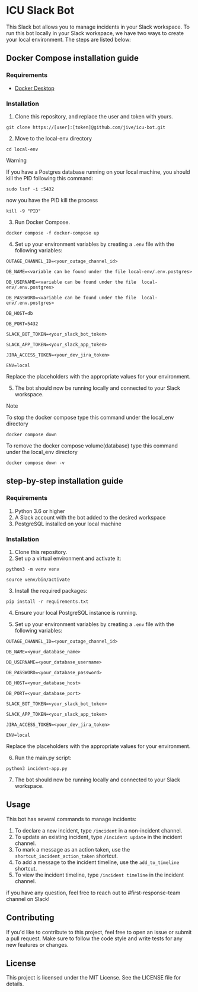 # ICU Slack Bot

This Slack bot allows you to manage incidents in your Slack workspace. To run this bot locally in your Slack workspace, we have two ways to create your local environment. The steps are listed below:

## Docker Compose installation guide

### Requirements

* [Docker Desktop](https://www.docker.com/products/docker-desktop/) 

### Installation

1. Clone this repository, and replace the user and token with yours.

```
git clone https://[user]:[token]@github.com/jive/icu-bot.git
```

2. Move to the local-env directory

```
cd local-env  
```

> [!WARNING] 
> If you have a Postgres database running on your local machine, you should kill the PID following this command:
> ```
> sudo lsof -i :5432
> ```
> now you have the PID kill the process 
> ```
> kill -9 "PID"
> ```

3. Run Docker Compose.

```
docker compose -f docker-compose up  
```
4. Set up your environment variables by creating a `.env` file with the following variables:

```
OUTAGE_CHANNEL_ID=<your_outage_channel_id>
    
DB_NAME=<variable can be found under the file local-env/.env.postgres>
    
DB_USERNAME=<variable can be found under the file  local-env/.env.postgres>

DB_PASSWORD=<variable can be found under the file  local-env/.env.postgres>
    
DB_HOST=db
    
DB_PORT=5432

SLACK_BOT_TOKEN=<your_slack_bot_token>

SLACK_APP_TOKEN=<your_slack_app_token>

JIRA_ACCESS_TOKEN=<your_dev_jira_token>
    
ENV=local
```

Replace the placeholders with the appropriate values for your environment.

5. The bot should now be running locally and connected to your Slack workspace.

> [!NOTE]
> To stop the docker compose type this command under the local_env directory
>```
>docker compose down 
>```
> To remove the docker compose volume(database) type this command under the local_env directory
>```
>docker compose down -v 
>```

## step-by-step installation guide

### Requirements

1. Python 3.6 or higher
2. A Slack account with the bot added to the desired workspace
3. PostgreSQL installed on your local machine

### Installation

1. Clone this repository.
2. Set up a virtual environment and activate it:

```
python3 -m venv venv
```
```
source venv/bin/activate
```

3. Install the required packages:
```
pip install -r requirements.txt
```

4. Ensure your local PostgreSQL instance is running.

5. Set up your environment variables by creating a `.env` file with the following variables:

```
OUTAGE_CHANNEL_ID=<your_outage_channel_id>
    
DB_NAME=<your_database_name>
    
DB_USERNAME=<your_database_username>

DB_PASSWORD=<your_database_password>
    
DB_HOST=<your_database_host>
    
DB_PORT=<your_database_port>

SLACK_BOT_TOKEN=<your_slack_bot_token>

SLACK_APP_TOKEN=<your_slack_app_token>

JIRA_ACCESS_TOKEN=<your_dev_jira_token>
    
ENV=local
```

Replace the placeholders with the appropriate values for your environment.

6. Run the main.py script:

```
python3 incident-app.py
```

7. The bot should now be running locally and connected to your Slack workspace.

## Usage

This bot has several commands to manage incidents:

1. To declare a new incident, type `/incident` in a non-incident channel.
2. To update an existing incident, type `/incident update` in the incident channel.
3. To mark a message as an action taken, use the `shortcut_incident_action_taken` shortcut.
4. To add a message to the incident timeline, use the `add_to_timeline` shortcut.
5. To view the incident timeline, type `/incident timeline` in the incident channel.

if you have any question, feel free to reach out to #first-response-team channel on Slack! 

## Contributing

If you'd like to contribute to this project, feel free to open an issue or submit a pull request. Make sure to follow the code style and write tests for any new features or changes.

## License

This project is licensed under the MIT License. See the LICENSE file for details.
